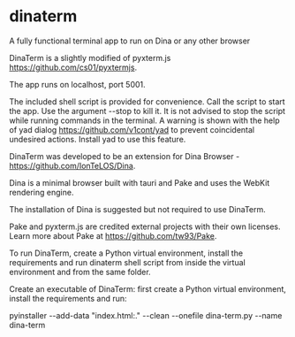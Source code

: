 # dinaterm
A fully functional terminal app to run on Dina or any other browser

DinaTerm is a slightly modified of pyxterm.js https://github.com/cs01/pyxtermjs.

The app runs on localhost, port 5001. 

The included shell script is provided for convenience. Call the script to start the app. Use the argument --stop to kill it. It is not advised to stop the script while running commands in the terminal. A warning is shown with the help of yad dialog https://github.com/v1cont/yad to prevent coincidental undesired actions. Install yad to use this feature. 

DinaTerm was developed to be an extension for Dina Browser - https://github.com/IonTeLOS/Dina.

Dina is a minimal browser built with tauri and Pake and uses the WebKit rendering engine. 

The installation of Dina is suggested but not required to use DinaTerm.

Pake and pyxterm.js are credited external projects with their own licenses. Learn more about Pake at https://github.com/tw93/Pake. 

To run DinaTerm, create a Python virtual environment, install the requirements and run dinaterm shell script from inside the virtual environment and from the same folder.

Create an executable of DinaTerm: first create a Python virtual environment, install the requirements and run: 

pyinstaller --add-data "index.html:." --clean --onefile dina-term.py --name dina-term
